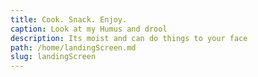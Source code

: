 ```yaml
---
title: Cook. Snack. Enjoy.
caption: Look at my Humus and drool
description: Its moist and can do things to your face
path: /home/landingScreen.md
slug: landingScreen
---
```


